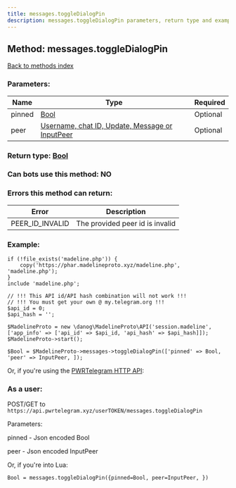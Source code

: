 ```yaml
---
title: messages.toggleDialogPin
description: messages.toggleDialogPin parameters, return type and example
---
```

## Method: messages.toggleDialogPin  
[Back to methods index](index.md)


### Parameters:

| Name     |    Type       | Required |
|----------|---------------|----------|
|pinned|[Bool](../types/Bool.md) | Optional|
|peer|[Username, chat ID, Update, Message or InputPeer](../types/InputPeer.md) | Optional|


### Return type: [Bool](../types/Bool.md)

### Can bots use this method: **NO**


### Errors this method can return:

| Error    | Description   |
|----------|---------------|
|PEER_ID_INVALID|The provided peer id is invalid|


### Example:


```
if (!file_exists('madeline.php')) {
    copy('https://phar.madelineproto.xyz/madeline.php', 'madeline.php');
}
include 'madeline.php';

// !!! This API id/API hash combination will not work !!!
// !!! You must get your own @ my.telegram.org !!!
$api_id = 0;
$api_hash = '';

$MadelineProto = new \danog\MadelineProto\API('session.madeline', ['app_info' => ['api_id' => $api_id, 'api_hash' => $api_hash]]);
$MadelineProto->start();

$Bool = $MadelineProto->messages->toggleDialogPin(['pinned' => Bool, 'peer' => InputPeer, ]);
```

Or, if you're using the [PWRTelegram HTTP API](https://pwrtelegram.xyz):



### As a user:

POST/GET to `https://api.pwrtelegram.xyz/userTOKEN/messages.toggleDialogPin`

Parameters:

pinned - Json encoded Bool

peer - Json encoded InputPeer




Or, if you're into Lua:

```
Bool = messages.toggleDialogPin({pinned=Bool, peer=InputPeer, })
```

